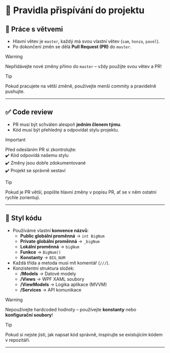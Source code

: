 # 📜 Pravidla přispívání do projektu  

## 🔄 Práce s větvemi  
- Hlavní větev je `master`, každý má svou vlastní větev (`sam`, `honza`, `pavel`).  
- Po dokončení změn se dělá **Pull Request (PR)** do `master`.  

> [!WARNING]  
> Nepřidávejte nové změny přímo do `master` – vždy použijte svou větev a PR!  

> [!TIP]  
> Pokud pracujete na větší změně, používejte menší commity a pravidelně pushujte.  

---

## ✅ Code review  
- PR musí být schválen alespoň **jedním členem týmu**.  
- Kód musí být přehledný a odpovídat stylu projektu.  

> [!IMPORTANT]  
> Před odesláním PR si zkontrolujte:  
> ✔️ Kód odpovídá našemu stylu  
> ✔️ Změny jsou dobře zdokumentované  
> ✔️ Projekt se správně sestaví  

> [!TIP]  
> Pokud je PR větší, popište hlavní změny v popisu PR, ať se v něm ostatní rychle zorientují.  

---

## 📏 Styl kódu  
- Používáme vlastní **konvence názvů**:  
  - **Public globální proměnná** → `int BigNum`  
  - **Private globální proměnná** → `_bigNum`  
  - **Lokální proměnná** → `bigNum`  
  - **Funkce** → `BigNum()`  
  - **Konstanty** → `BIG_NUM`  
- Každá třída a metoda musí mít komentář (`///`).  
- Konzistentní struktura složek:  
  - **/Models** → Datové modely  
  - **/Views** → WPF XAML soubory  
  - **/ViewModels** → Logika aplikace (MVVM)  
  - **/Services** → API komunikace  

> [!WARNING]  
> Nepoužívejte hardcoded hodnoty – používejte **konstanty** nebo **konfigurační soubory**!  

> [!TIP]  
> Pokud si nejste jisti, jak napsat kód správně, inspirujte se existujícím kódem v repozitáři.  

---
